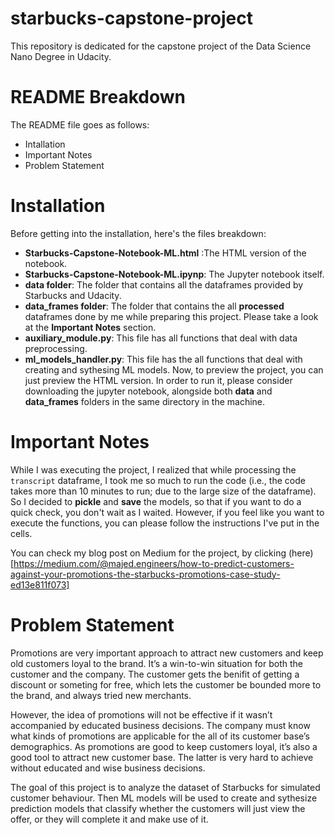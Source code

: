 # starbucks-capstone-project
This repository is dedicated for the capstone project of the Data Science Nano Degree in Udacity.
# README Breakdown 
The README file goes as follows: 
- Intallation 
- Important Notes 
- Problem Statement 
# Installation 
Before getting into the installation, here's the files breakdown: 
- **Starbucks-Capstone-Notebook-ML.html** :The HTML version of the notebook. 
- **Starbucks-Capstone-Notebook-ML.ipynp**: The Jupyter notebook itself. 
- **data folder**: The folder that contains all the dataframes provided by Starbucks and Udacity. 
- **data_frames folder**: The folder that contains the all **processed** dataframes done by me while preparing this project. Please take a look at the **Important Notes** section. 
- **auxiliary_module.py**: This file has all functions that deal with data preprocessing. 
- **ml_models_handler.py**: This file has the all functions that deal with creating and sythesing ML models. 
Now, to preview the project, you can just preview the HTML version. In order to run it, please consider downloading the jupyter notebook, alongside both **data** and **data_frames** folders in the same directory in the machine. 
# Important Notes 
While I was executing the project, I realized that while processing the `transcript` dataframe, I took me so much to run the code (i.e., the code takes more than 10 minutes to run; due to the large size of the dataframe). So I decided to **pickle** and **save** the models, so that if you want to do a quick check, you don't wait as I waited. However, if you feel like you want to execute the functions, you can please follow the instructions I've put in the cells. 

You can check my blog post on Medium for the project, by clicking (here)[https://medium.com/@majed.engineers/how-to-predict-customers-against-your-promotions-the-starbucks-promotions-case-study-ed13e811f073]
# Problem Statement
Promotions are very important approach to attract new customers and keep old customers loyal to the brand. It’s a win-to-win situation for both the customer and the company. The customer gets the benifit of getting a discount or someting for free, which lets the customer be bounded more to the brand, and always tried new merchants.

However, the idea of promotions will not be effective if it wasn’t accompanied by educated business decisions. The company must know what kinds of promotions are applicable for the all of its customer base’s demographics. As promotions are good to keep customers loyal, it’s also a good tool to attract new customer base. The latter is very hard to achieve without educated and wise business decisions.

The goal of this project is to analyze the dataset of Starbucks for simulated customer behaviour. Then ML models will be used to create and sythesize prediction models that classify whether the customers will just view the offer, or they will complete it and make use of it.


